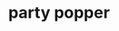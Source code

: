 ---
layout: activities
title: party popper
emoji: party_popper
permalink: 🎉.html
image: assets/img/3moji/party_popper.png
---